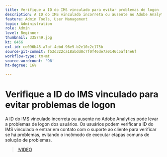 ```yaml
---
title: Verifique a ID do IMS vinculado para evitar problemas de logon
description: A ID do IMS vinculado incorreta ou ausente no Adobe Analytics pode levar a problemas de logon dos usuários. Os usuários podem verificar a ID do IMS vinculado e entrar em contato com o suporte ao cliente para verificar se há problemas, evitando o incômodo de executar etapas comuns de solução de problemas.
feature: Admin Tools, User Management
topic: Administration
role: Admin
level: Beginner
thumbnail: 335749.jpg
kt: 8466
exl-id: ce096b45-a7bf-4ebd-96e9-b2e10c2c175b
source-git-commit: f53d322ca18abdd0c7f0f46de7a0146c5af14e6f
workflow-type: tm+mt
source-wordcount: '98'
ht-degree: 16%

---
```


# Verifique a ID do IMS vinculado para evitar problemas de logon

A ID do IMS vinculado incorreta ou ausente no Adobe Analytics pode levar a problemas de logon dos usuários. Os usuários podem verificar a ID do IMS vinculado e entrar em contato com o suporte ao cliente para verificar se há problemas, evitando o incômodo de executar etapas comuns de solução de problemas.


>[!VIDEO](https://video.tv.adobe.com/v/335749/?quality=12&learn=on)
